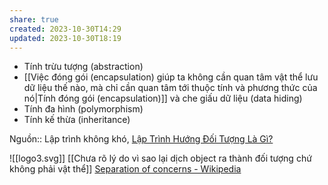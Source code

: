 ```yaml
---
share: true
created: 2023-10-30T14:29
updated: 2023-10-30T18:19
---
```

- Tính trừu tượng (abstraction)
- [[Việc đóng gói (encapsulation) giúp ta không cần quan tâm vật thể lưu dữ liệu thế nào, mà chỉ cần quan tâm tới thuộc tính và phương thức của nó|Tính đóng gói (encapsulation)]] và che giấu dữ liệu (data hiding) 
- Tính đa hình (polymorphism) 
- Tính kế thừa (inheritance) 

Nguồn:: Lập trình không khó, [Lập Trình Hướng Đối Tượng Là Gì?](https://blog.luyencode.net/lap-trinh-huong-doi-tuong-cpp/)

![[logo3.svg]]
[[Chưa rõ lý do vì sao lại dịch object ra thành đối tượng chứ không phải vật thể]]
[Separation of concerns - Wikipedia](https://en.wikipedia.org/wiki/Separation_of_concerns)
